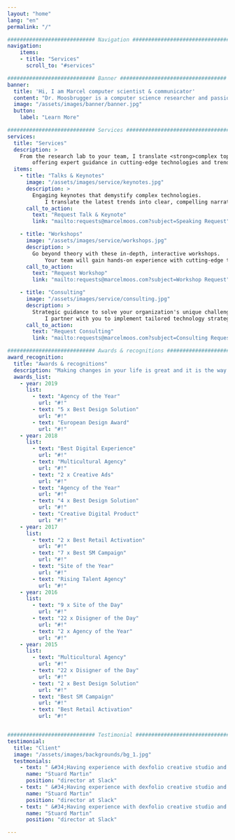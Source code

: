 ```yaml
---
layout: "home"
lang: "en"
permalink: "/"

############################ Navigation ##################################
navigation:
    items:
    - title: "Services"
      scroll_to: "#services"

############################ Banner ##################################
banner:
  title: 'Hi, I am Marcel computer scientist & communicator' 
  content: "Dr. Moosbrugger is a computer science researcher and passionate science communicator."
  image: "/assets/images/banner/banner.jpg"
  button:
    label: "Learn More"

############################ Services ##################################
services:
  title: "Services"
  description: >
    From the research lab to your team, I translate <strong>complex topics into actionable knowledge</strong>,
        offering expert guidance in cutting-edge technologies and trends to empower your team, organization, and audience.
  items:
    - title: "Talks & Keynotes"
      image: "/assets/images/service/keynotes.jpg"
      description: >
        Engaging keynotes that demystify complex technologies.
            I translate the latest trends into clear, compelling narratives that inform and inspire your audience.
      call_to_action:
        text: "Request Talk & Keynote"
        link: "mailto:requests@marcelmoos.com?subject=Speaking Request"

    - title: "Workshops"
      image: "/assets/images/service/workshops.jpg"
      description: >
        Go beyond theory with these in-depth, interactive workshops.
            Your team will gain hands-on experience with cutting-edge tools, equipping them with the practical skills needed to innovate and excel.
      call_to_action:
        text: "Request Workshop"
        link: "mailto:requests@marcelmoos.com?subject=Workshop Request"

    - title: "Consulting"
      image: "/assets/images/service/consulting.jpg"
      description: >
        Strategic guidance to solve your organization's unique challenges.
            I partner with you to implement tailored technology strategies, turning your company's potential into measurable results.
      call_to_action:
        text: "Request Consulting"
        link: "mailto:requests@marcelmoos.com?subject=Consulting Request"

############################ Awards & recognitions ##################################
award_recognition:
  title: "Awards & recognitions"
  description: "Making changes in your life is great and it is the way we grow and develop as people change is a constant."
  awards_list:
    - year: 2019
      list:
        - text: "Agency of the Year"
          url: "#!"
        - text: "5 x Best Design Solution"
          url: "#!"
        - text: "European Design Award"
          url: "#!"
    - year: 2018
      list:
        - text: "Best Digital Experience"
          url: "#!"
        - text: "Multicultural Agency"
          url: "#!"
        - text: "2 x Creative Ads"
          url: "#!"
        - text: "Agency of the Year"
          url: "#!"
        - text: "4 x Best Design Solution"
          url: "#!"
        - text: "Creative Digital Product"
          url: "#!"
    - year: 2017
      list:
        - text: "2 x Best Retail Activation"
          url: "#!"
        - text: "7 x Best SM Campaign"
          url: "#!"
        - text: "Site of the Year"
          url: "#!"
        - text: "Rising Talent Agency"
          url: "#!"
    - year: 2016
      list:
        - text: "9 x Site of the Day"
          url: "#!"
        - text: "22 x Disigner of the Day"
          url: "#!"
        - text: "2 x Agency of the Year"
          url: "#!"
    - year: 2015
      list:
        - text: "Multicultural Agency"
          url: "#!"
        - text: "22 x Disigner of the Day"
          url: "#!"
        - text: "2 x Best Design Solution"
          url: "#!"
        - text: "Best SM Campaign"
          url: "#!"
        - text: "Best Retail Activation"
          url: "#!"


############################ Testimonial ##################################
testimonial:
  title: "Client"
  image: "/assets/images/backgrounds/bg_1.jpg"
  testmonials:
    - text: " &#34;Having experience with dexfolio creative studio and it’s the ultimate creative factory version of this strategic basis planet.&#34;"
      name: "Stuard Martin"
      position: "director at Slack"
    - text: " &#34;Having experience with dexfolio creative studio and it’s the ultimate creative factory version of this strategic basis planet.&#34;"
      name: "Stuard Martin"
      position: "director at Slack"
    - text: " &#34;Having experience with dexfolio creative studio and it’s the ultimate creative factory version of this strategic basis planet.&#34;"
      name: "Stuard Martin"
      position: "director at Slack"

---
```

